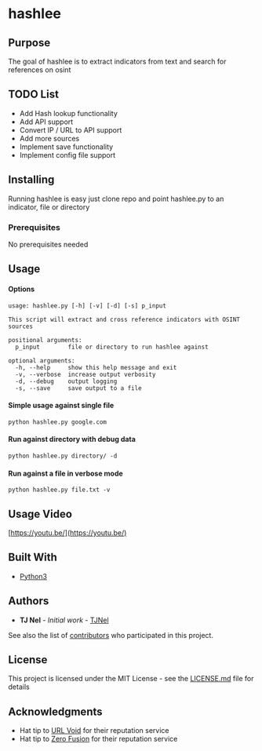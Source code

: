 # hashlee

## Purpose
The goal of hashlee is to extract indicators from text and search for references on osint

## TODO List
* Add Hash lookup functionality
* Add API support
* Convert IP / URL to API support
* Add more sources
* Implement save functionality
* Implement config file support 

## Installing

Running hashlee is easy just clone repo and point hashlee.py to an indicator, file or directory

### Prerequisites
No prerequisites needed

## Usage

#### Options 
```
usage: hashlee.py [-h] [-v] [-d] [-s] p_input

This script will extract and cross reference indicators with OSINT sources

positional arguments:
  p_input        file or directory to run hashlee against

optional arguments:
  -h, --help     show this help message and exit
  -v, --verbose  increase output verbosity
  -d, --debug    output logging
  -s, --save     save output to a file
```

#### Simple usage against single file
```
python hashlee.py google.com
```

#### Run against directory with debug data
```
python hashlee.py directory/ -d
```

#### Run against a file in verbose mode
```
python hashlee.py file.txt -v
```

## Usage Video

[https://youtu.be/](https://youtu.be/)

## Built With

* [Python3](https://github.com/python/cpython)

## Authors

* **TJ Nel** - *Initial work* - [TJNel](https://github.com/tjnel)

See also the list of [contributors](https://github.com/tjnel/hashlee/contributors) who participated in this project.

## License

This project is licensed under the MIT License - see the [LICENSE.md](LICENSE.md) file for details

## Acknowledgments

* Hat tip to [URL Void](http://www.urlvoid.com) for their reputation service
* Hat tip to [Zero Fusion](http://0spam.fusionzero.com) for their reputation service
